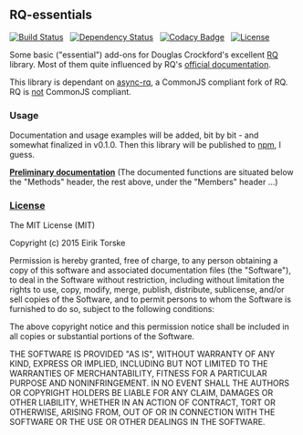 ## RQ-essentials

[![Build Status](https://travis-ci.org/eirikt/RQ-essentials.svg)](https://travis-ci.org/eirikt/RQ-essentials)
&nbsp;
[![Dependency Status](https://www.versioneye.com/user/projects/5533939210e7149066000fe4/badge.svg?style=flat)](https://www.versioneye.com/user/projects/5533939210e7149066000fe4)
&nbsp;
[![Codacy Badge](https://www.codacy.com/project/badge/317c938385f6499ea0ac392d58d43001)](https://www.codacy.com/app/eiriktorske/RQ-essentials)
&nbsp;
[![License](http://img.shields.io/badge/license-MIT-yellow.svg?style=flat)](https://github.com/eirikt/RQ-essentials/blob/master/README.md#license)

Some basic ("essential") add-ons for Douglas Crockford's excellent [RQ][1] library.
Most of them quite influenced by RQ's [official documentation][2].

This library is dependant on [async-rq][3], a CommonJS compliant fork of RQ. 
RQ is [not][4] CommonJS compliant.


### Usage

Documentation and usage examples will be added, bit by bit - and somewhat finalized in v0.1.0.
Then this library will be published to [npm][10], I guess.

<strong>[Preliminary documentation](http://eirikt.github.io/RQ-essentials/global.html#identity)</strong>
(The documented functions are situated below the "Methods" header, the rest above, under the "Members" header ...)


### [License](#license)
The MIT License (MIT)

Copyright (c) 2015 Eirik Torske

Permission is hereby granted, free of charge, to any person obtaining a copy
of this software and associated documentation files (the "Software"), to deal
in the Software without restriction, including without limitation the rights
to use, copy, modify, merge, publish, distribute, sublicense, and/or sell
copies of the Software, and to permit persons to whom the Software is
furnished to do so, subject to the following conditions:

The above copyright notice and this permission notice shall be included in all
copies or substantial portions of the Software.

THE SOFTWARE IS PROVIDED "AS IS", WITHOUT WARRANTY OF ANY KIND, EXPRESS OR
IMPLIED, INCLUDING BUT NOT LIMITED TO THE WARRANTIES OF MERCHANTABILITY,
FITNESS FOR A PARTICULAR PURPOSE AND NONINFRINGEMENT. IN NO EVENT SHALL THE
AUTHORS OR COPYRIGHT HOLDERS BE LIABLE FOR ANY CLAIM, DAMAGES OR OTHER
LIABILITY, WHETHER IN AN ACTION OF CONTRACT, TORT OR OTHERWISE, ARISING FROM,
OUT OF OR IN CONNECTION WITH THE SOFTWARE OR THE USE OR OTHER DEALINGS IN THE
SOFTWARE.


[1]:  https://github.com/douglascrockford/RQ
[2]:  http://rq.crockford.com
[3]:  https://github.com/burningtree/async-rq
[4]:  https://github.com/douglascrockford/RQ/pull/7#issuecomment-94266330
[10]: https://www.npmjs.com
